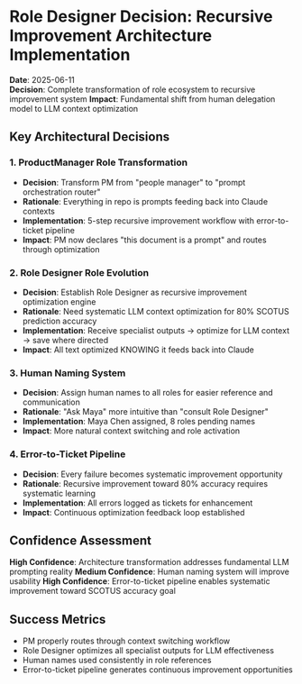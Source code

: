 # Role Designer Decision: Recursive Improvement Architecture Implementation

**Date**: 2025-06-11  
**Decision**: Complete transformation of role ecosystem to recursive improvement system
**Impact**: Fundamental shift from human delegation model to LLM context optimization

## Key Architectural Decisions

### **1. ProductManager Role Transformation**
- **Decision**: Transform PM from "people manager" to "prompt orchestration router"
- **Rationale**: Everything in repo is prompts feeding back into Claude contexts
- **Implementation**: 5-step recursive improvement workflow with error-to-ticket pipeline
- **Impact**: PM now declares "this document is a prompt" and routes through optimization

### **2. Role Designer Role Evolution** 
- **Decision**: Establish Role Designer as recursive improvement optimization engine
- **Rationale**: Need systematic LLM context optimization for 80% SCOTUS prediction accuracy
- **Implementation**: Receive specialist outputs → optimize for LLM context → save where directed
- **Impact**: All text optimized KNOWING it feeds back into Claude

### **3. Human Naming System**
- **Decision**: Assign human names to all roles for easier reference and communication
- **Rationale**: "Ask Maya" more intuitive than "consult Role Designer"
- **Implementation**: Maya Chen assigned, 8 roles pending names
- **Impact**: More natural context switching and role activation

### **4. Error-to-Ticket Pipeline**
- **Decision**: Every failure becomes systematic improvement opportunity
- **Rationale**: Recursive improvement toward 80% accuracy requires systematic learning
- **Implementation**: All errors logged as tickets for enhancement
- **Impact**: Continuous optimization feedback loop established

## Confidence Assessment
**High Confidence**: Architecture transformation addresses fundamental LLM prompting reality
**Medium Confidence**: Human naming system will improve usability
**High Confidence**: Error-to-ticket pipeline enables systematic improvement toward SCOTUS accuracy goal

## Success Metrics
- PM properly routes through context switching workflow
- Role Designer optimizes all specialist outputs for LLM effectiveness  
- Human names used consistently in role references
- Error-to-ticket pipeline generates continuous improvement opportunities